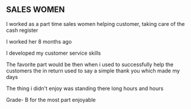 
## SALES WOMEN

I worked as a part time sales women helping customer, taking care of the cash register 

I worked her 8 months ago

I developed my customer service skills

The favorite part would be then when i used to successfully help the customers the in return used to say a simple thank you which made my days

The thing i didn't enjoy was standing there long hours and hours

Grade- B for the most part enjoyable
